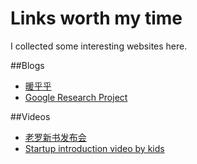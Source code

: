Links worth my time
=================

I collected some interesting websites here.

##Blogs

- [暖乎乎](http://www.nuanhuhu.net/)
- [Google Research Project](http://googleresearch.blogspot.com/)




##Videos
- [老罗新书发布会](http://blog.sina.com.cn/s/blog_48f52a460101b5l0.html)
- [Startup introduction video by kids](http://mimobaby.com/story/)

